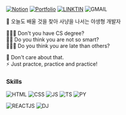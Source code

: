 [![Notion](https://img.shields.io/badge/Notion-000000?style=flat-square&logo=Notion&logoColor=white)](https://bamidev.notion.site/Bami-software-developer-3a36bd02dcbf4e2ea31b4381ed5bd8fd) [![Portfolio](https://img.shields.io/badge/Portfolio-F4DFBA?style=flat-square&logo=GitHubSponsors&logoColor=876445)](https://beomseokchoi.com/) [![LINKTIN](https://img.shields.io/badge/Linkedin-0A66C2?style=flat-square&logo=Linkedin&logoColor=white)](https://www.linkedin.com/in/beomseok-choi-02b9a0228/) ![GMAIL](https://img.shields.io/badge/bschoi412@-EA4335?style=flat-square&logo=Gmail&logoColor=white)    

👋 오늘도 배울 것을 찾아 사냥을 나서는 야생형 개발자

👨🏻‍🎓 Don't you have CS degree?  
🙇🏻 Do you think you are not so smart?  
🏃🏻‍♂️ Do you think you are late than others?  
    
👊 Don't care about that.  
⚡️ Just practce, practice and practice!  
 

  
### Skills
![HTML](https://img.shields.io/badge/HTML5-E34F26?style=flat-square&logo=HTML5&logoColor=white) ![CSS](https://img.shields.io/badge/CSS3-1572B6?style=flat-square&logo=CSS3&logoColor=white) ![JS](https://img.shields.io/badge/JavaScript-F7DF1E?style=flat-square&logo=JavaScript&logoColor=black) ![TS](https://img.shields.io/badge/TypeScript-3178C6?style=flat-square&logo=TypeScript&logoColor=white) ![PY](https://img.shields.io/badge/Python-3776AB?style=flat-square&logo=Python&logoColor=white)    
  
![REACTJS](https://img.shields.io/badge/React.js-20232A?style=flat-square&logo=React&logoColor=61DAFB) ![DJ](https://img.shields.io/badge/Django-092E20?style=flat-square&logo=Django&logoColor=white)


